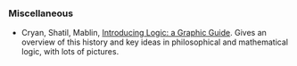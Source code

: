 ### Miscellaneous

- Cryan, Shatil, Mablin, [Introducing Logic: a Graphic Guide](https://www.amazon.co.uk/Introducing-Logic-Graphic-Guide-ebook/dp/B00KFEK0EM). Gives an overview of this history and key ideas in philosophical and mathematical logic, with lots of pictures.